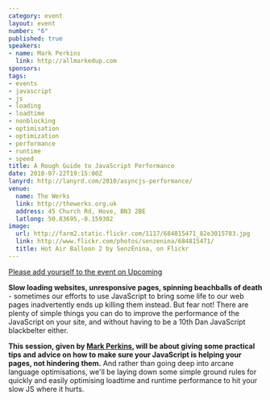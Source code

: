 ```yaml
--- 
category: event
layout: event
number: "6"
published: true
speakers:
- name: Mark Perkins
  link: http://allmarkedup.com
sponsors: 
tags: 
- events
- javascript
- js
- loading
- loadtime
- nonblocking
- optimisation
- optimization
- performance
- runtime
- speed
title: A Rough Guide to JavaScript Performance
date: 2010-07-22T19:15:00Z
lanyrd: http://lanyrd.com/2010/asyncjs-performance/
venue: 
  name: The Werks
  link: http://thewerks.org.uk
  address: 45 Church Rd, Hove, BN3 2BE
  latlong: 50.83695,-0.159302
image:
  url: http://farm2.static.flickr.com/1117/684815471_82e3015783.jpg
  link: http://www.flickr.com/photos/senzenina/684815471/
  title: Hot Air Balloon 2 by SenzEnina, on Flickr
---
```

<a href="http://upcoming.yahoo.com/event/6589599/BRI/Hove/Async-A-Rough-Guide-to-JavaScript-Performance/The-Werks/">Please add yourself to the event on Upcoming</a>

<strong>Slow loading websites, unresponsive pages, spinning beachballs of death</strong> - sometimes our efforts to use JavaScript to bring some life to our web pages inadvertently ends up killing them instead. But fear not! There are plenty of simple things you can do to improve the performance of the JavaScript on your site, and without having to be a 10th Dan JavaScript blackbelter either.

<strong>This session, given by <a href="http://twitter.com/allmarkedup">Mark Perkins</a>, will be about giving some practical tips and advice on how to make sure your JavaScript is helping your pages, not hindering them.</strong> And rather than going deep into arcane language optimisations, we'll be laying down some simple ground rules for quickly and easily optimising loadtime and runtime performance to hit your slow JS where it hurts.
